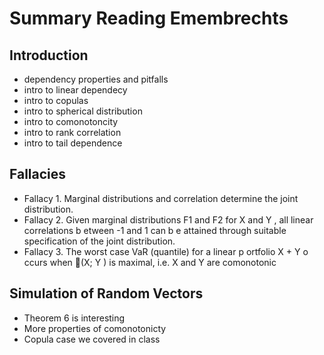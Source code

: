 # Summary Reading Emembrechts

## Introduction

- dependency properties and pitfalls
- intro to linear dependecy
- intro to copulas
- intro to spherical distribution
- intro to comonotoncity
- intro to rank correlation
- intro to tail dependence

## Fallacies

- Fallacy 1. Marginal distributions and correlation determine the joint distribution.
- Fallacy 2. Given marginal distributions F1 and F2 for X and Y , all linear correlations b etween -1 and 1 can b e attained through suitable specification of the joint distribution.
- Fallacy 3. The worst case VaR (quantile) for a linear p ortfolio X + Y o ccurs when (X; Y ) is maximal, i.e. X and Y are comonotonic

## Simulation of Random Vectors

- Theorem 6 is interesting
- More properties of comonotonicty
- Copula case we covered in class
